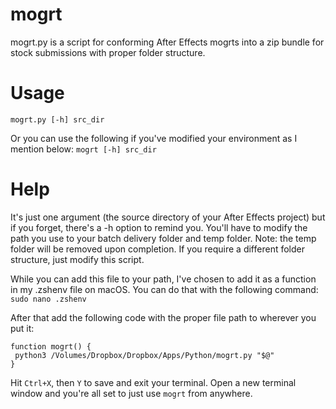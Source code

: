 # mogrt
mogrt.py is a script for conforming After Effects mogrts into a zip bundle for stock submissions with proper folder structure.

# Usage
`mogrt.py [-h] src_dir`

Or you can use the following if you've modified your environment as I mention below:
`mogrt [-h] src_dir`

# Help
It's just one argument (the source directory of your After Effects project) but if you forget, there's a -h option to remind you. You'll have to modify the path you use to your batch delivery folder and temp folder. Note: the temp folder will be removed upon completion. If you require a different folder structure, just modify this script.

While you can add this file to your path, I've chosen to add it as a function in my .zshenv file on macOS. You can do that with the following command:
`sudo nano .zshenv`

After that add the following code with the proper file path to wherever you put it:
```
function mogrt() {
 python3 /Volumes/Dropbox/Dropbox/Apps/Python/mogrt.py "$@"
}
```

Hit `Ctrl+X`, then `Y` to save and exit your terminal. Open a new terminal window and you're all set to just use `mogrt` from anywhere.
